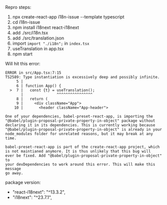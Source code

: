 Repro steps:

1. npx create-react-app i18n-issue --template typescript
2. cd i18n-issue 
3. npm install i18next react-i18next
4. add ./src/i18n.tsx
5. add ./src/translation.json
6. import `import "./i18n";` in `index.tsx`
7. useTranslation in app.tsx
8. npm start


Will hit this error:

```
ERROR in src/App.tsx:7:15
TS2589: Type instantiation is excessively deep and possibly infinite.
     5 |
     6 | function App() {
  >  7 |   const {t} = useTranslation();
       |               ^^^^^^^^^^^^^^^^
     8 |   return (
     9 |     <div className="App">
    10 |       <header className="App-header">

One of your dependencies, babel-preset-react-app, is importing the
"@babel/plugin-proposal-private-property-in-object" package without
declaring it in its dependencies. This is currently working because
"@babel/plugin-proposal-private-property-in-object" is already in your
node_modules folder for unrelated reasons, but it may break at any time.

babel-preset-react-app is part of the create-react-app project, which
is not maintianed anymore. It is thus unlikely that this bug will
ever be fixed. Add "@babel/plugin-proposal-private-property-in-object" to
your devDependencies to work around this error. This will make this message
go away.
```

package version:
* "react-i18next": "^13.3.2",
* "i18next": "^23.7.1",